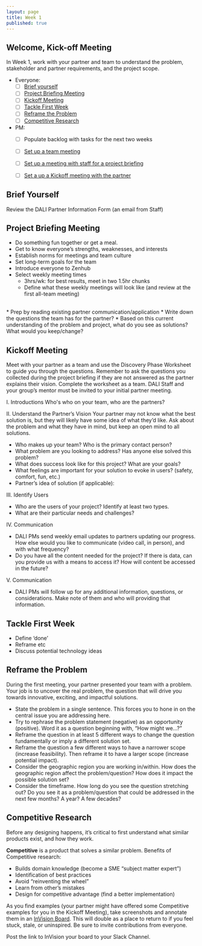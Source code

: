 ```yaml
---
layout: page
title: Week 1
published: true
---
```



## Welcome, Kick-off Meeting

In Week 1, work with your partner and team to understand the problem, stakeholder and partner requirements, and the project scope.

* Everyone:
  * [ ] [Brief yourself](#brief-yourself)
  * [ ] [Project Briefing Meeting](#project-briefing-meeting)
  * [ ] [Kickoff Meeting](#kickoff-meeting)
  * [ ] [Tackle First Week](#tackle-first-week)
  * [ ] [Reframe the Problem](#reframe-the-problem)
  * [ ] [Competitive Research](#competitive-research)

* PM:
  * [ ] Populate backlog with tasks for the next two weeks
  * [ ] [Set up a team meeting](team-meeting.md)
  * [ ] [Set up a meeting with staff for a project briefing](briefing-meeting.md)
  * [ ] [Set a up a Kickoff meeting with the partner](pm-welcome.md#kickoff)


## Brief Yourself
Review the DALI Partner Information Form (an email from Staff)

## Project Briefing Meeting

* Do something fun together or get a meal.
* Get to know everyone’s strengths, weaknesses, and interests
* Establish norms for meetings and team culture
* Set long-term goals for the team
* Introduce everyone to Zenhub
* Select weekly meeting times
    * 3hrs/wk: for best results, meet in two 1.5hr chunks
    * Define what these weekly meetings will look like (and review at the first all-team meeting)
<br>
* Prep by reading existing partner communication/application
* Write down the questions the team has for the partner?
* Based on this current understanding of the problem and project, what do you see as solutions? What would you keep/change?

## Kickoff Meeting
Meet with your partner as a team and use the Discovery Phase Worksheet to guide you through the questions. Remember to ask the questions you collected during the project briefing if they are not answered as the partner explains their vision. Complete the worksheet as a team.
DALI Staff and your group’s mentor must be invited to your initial partner meeting.

I. Introductions
Who's who on your team, who are the partners?

II. Understand the Partner’s Vision
Your partner may not know what the best solution is, but they will likely have some idea of what they’d like. Ask about the problem and what they have in mind, but keep an open mind to all solutions.

* Who makes up your team? Who is the primary contact person?
* What problem are you looking to address? Has anyone else solved this problem?
* What does success look like for this project? What are your goals?
* What feelings are important for your solution to evoke in users? (safety, comfort,
fun, etc.)
* Partner’s idea of solution (if applicable):


III. Identify Users

* Who are the users of your project? Identify at least two types.
* What are their particular needs and challenges?


IV. Communication

* DALI PMs send weekly email updates to partners updating our progress. How else
would you like to communicate (video call, in person), and with what frequency?
* Do you have all the content needed for the project? If there is data, can you
provide us with a means to access it? How will content be accessed in the future?


V. Communication
* DALI PMs will follow up for any additional information, questions, or considerations. Make note of them and who will providing that information.

## Tackle First Week

* Define ‘done’
* Reframe etc
* Discuss potential technology ideas

<!-- needs filling out @erica -->


## Reframe the Problem
During the first meeting, your partner presented your team with a problem. Your job is to uncover the real problem, the question that will drive you towards innovative, exciting, and impactful solutions.

* State the problem in a single sentence. This forces you to hone in on the central issue you are addressing here.
* Try to rephrase the problem statement (negative) as an opportunity (positive). Word it as a question beginning with, “How might we…?”
* Reframe the question in at least 5 different ways to change the question fundamentally or imply a different solution set.
* Reframe the question a few different ways to have a narrower scope (increase feasibility). Then reframe it to have a larger scope (increase potential impact).
* Consider the geographic region you are working in/within. How does the geographic region affect the problem/question? How does it impact the possible solution set?
* Consider the timeframe. How long do you see the question stretching out? Do you see it as a problem/question that could be addressed in the next few months? A year? A few decades?



## Competitive Research
Before any designing happens, it’s critical to first understand what similar products exist, and how they work.

**Competitive** is a product that solves a similar problem. Benefits of Competitive research:
* Builds domain knowledge (become a SME “subject matter expert”)
* Identification of best practices
* Avoid “reinventing the wheel”
* Learn from other’s mistakes
* Design for competitive advantage (find a better implementation)

As you find examples (your partner might have offered some Competitive examples for you in the Kickoff Meeting), take screenshots and annotate them in an [InVision Board](https://support.invisionapp.com/hc/en-us/articles/205249269-Introduction-to-Boards). This will double as a place to return to if you feel stuck, stale, or uninspired. Be sure to invite contributions from everyone.

Post the link to InVision your board to your Slack Channel.
